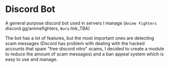 # Discord Bot

A general purpose discord bot used in servers I manage (`Anime Fighters` discord.gg/animefighters, `Bura` link_TBA)

The bot has a lot of features, but the most important ones are detecting scam messages (Dscord has problem with dealing with the hacked accounts that spam "free discord nitro" scams, I decided to create a module to reduce the amount of scam messages) and a ban appeal system which is easy to use and manage.
